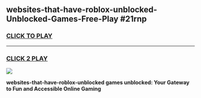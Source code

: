 
## websites-that-have-roblox-unblocked-Unblocked-Games-Free-Play #21rnp
<h3>
<a href="https://us.freeplayer.one?title=websites-that-have-roblox-unblocked&ref=9M">CLICK TO PLAY</a></h3>
<hr>

<h3>
<a href="https://us.freeplayer.one?title=websites-that-have-roblox-unblocked&ref=9M">CLICK 2 PLAY</a>
  
</h3>

<a href="https://us.freeplayer.one?title=websites-that-have-roblox-unblocked&ref=9M"><img src="https://clearcache.store/games.png"></a>


**websites-that-have-roblox-unblocked games unblocked: Your Gateway to Fun and Accessible Online Gaming**
